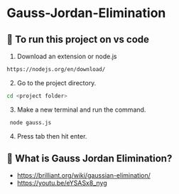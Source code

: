 # Gauss-Jordan-Elimination

## 🚀 To run this project on vs code

1. Download an extension or node.js
```sh
https://nodejs.org/en/download/
```
2. Go to the project directory.
```sh
cd <project folder>
```
3. Make a new terminal and run the command.
```sh
 node gauss.js
 ```
4. Press tab then hit enter.

## 📝 What is Gauss Jordan Elimination?
- https://brilliant.org/wiki/gaussian-elimination/
- https://youtu.be/eYSASx8_nyg

